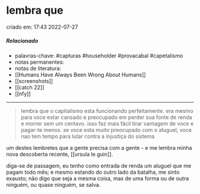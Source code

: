 # lembra que
criado em: 17:43 2022-07-27

##### Relacionado
- palavras-chave: #capturas #householder #provacabal #capetalismo 
- notas permanentes:
- notas de literatura: 
- [[Humans Have Always Been Wrong About Humans]]
- [[screenshots]] 
- [[catch 22]] 
- [[nfy]]
---
>lembra que o capitalismo esta funcionando perfeitamente. era mesmo para voce estar cansado e preocupado em perder sua fonte de renda e morrer sem um centavo. isso faz mais fácil tirar vantagem de voce e pagar-te menos. se voce esta muito preocupado com o aluguel, voce nao tem tempo para lutar contra a injustiça do sistema

um destes lembretes que a gente precisa com a gente - e me lembra minha nova descoberta recente, [[ursula le guin]].

diga-se de passagem, eu tenho como entrada de renda um aluguel que me pagam todo mês; e mesmo estando do outro lado da batalha, me sinto exausto; não digo que seja a mesma coisa, mas de uma forma ou de outra ninguém, ou quase ninguém, se salva. 